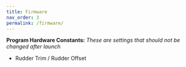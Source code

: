 ```yaml
---
title: Firmware
nav_order: 3
permalink: /firmware/
---
```



**Program Hardware Constants:**
*These are settings that should not be changed after launch*
- Rudder Trim / Rudder Offset
